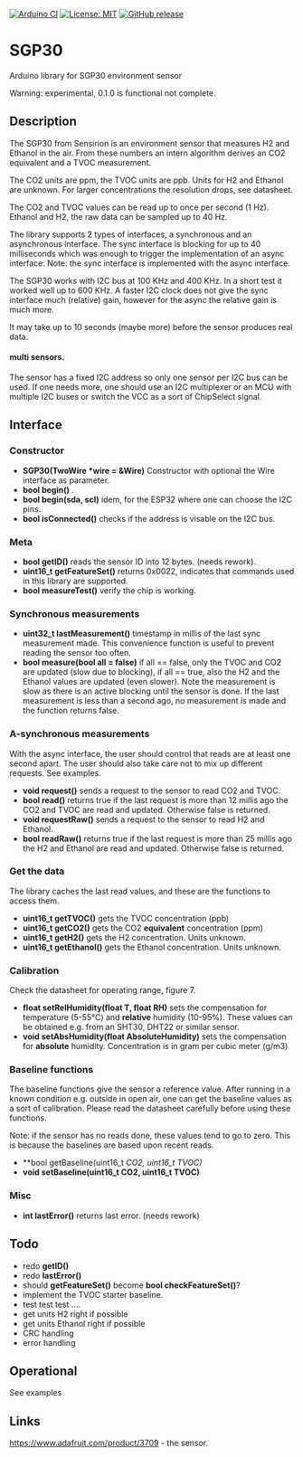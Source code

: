 
[![Arduino CI](https://github.com/RobTillaart/SGP30/workflows/Arduino%20CI/badge.svg)](https://github.com/marketplace/actions/arduino_ci)
[![License: MIT](https://img.shields.io/badge/license-MIT-green.svg)](https://github.com/RobTillaart/SGP30/blob/master/LICENSE)
[![GitHub release](https://img.shields.io/github/release/RobTillaart/SGP30.svg?maxAge=3600)](https://github.com/RobTillaart/SGP30/releases)

# SGP30

Arduino library for SGP30 environment sensor

Warning: experimental, 0.1.0 is functional not complete.

## Description

The SGP30 from Sensirion is an environment sensor that measures H2 and Ethanol in the air. From these numbers an intern algorithm derives an CO2 equivalent and a TVOC measurement. 

The CO2 units are ppm, the TVOC units are ppb. Units for H2 and Ethanol are unknown. For larger concentrations the resolution drops, see datasheet.

The CO2 and TVOC values can be read up to once per second (1 Hz). Ethanol and H2, the raw data can be sampled up to 40 Hz.

The library supports 2 types of interfaces, a synchronous and an asynchronous interface. The sync interface is blocking for up to 40 milliseconds which was enough to trigger the implementation of an async interface. Note: the sync interface is implemented with the async interface.

The SGP30 works with I2C bus at 100 KHz and 400 KHz. In a short test it worked well up to 600 KHz. A faster I2C clock does not give the sync interface much (relative) gain, however for the async the relative gain is much more.

It may take up to 10 seconds (maybe more) before the sensor produces real data.


#### multi sensors.

The sensor has a fixed I2C address so only one sensor per I2C bus can be used. If one needs more, one should use an I2C multiplexer or an MCU with multiple I2C buses or switch the VCC as a sort of ChipSelect signal.


## Interface

### Constructor

- **SGP30(TwoWire \*wire = &Wire)** Constructor with optional the Wire interface as parameter.
- **bool begin()** .
- **bool begin(sda, scl)** idem, for the ESP32 where one can choose the I2C pins.
- **bool isConnected()** checks if the address is visable on the I2C bus.


### Meta

- **bool getID()** reads the sensor ID into 12 bytes. (needs rework).
- **uint16_t getFeatureSet()** returns 0x0022, indicates that commands used in this library are supported.
- **bool measureTest()** verify the chip is working.


### Synchronous measurements

- **uint32_t lastMeasurement()** timestamp in millis of the last sync measurement made. This convenience function is useful to prevent reading the sensor too often.
- **bool measure(bool all = false)** if all == false, only the TVOC and CO2 are updated (slow due to blocking), if all == true, also the H2 and the Ethanol values are updated (even slower). Note the measurement is slow as there is an active blocking until the sensor is done. If the last measurement is less than a second ago, no measurement is made and the function returns false.


### A-synchronous measurements

With the async interface, the user should control that reads are at least one second apart. The user should also take care not to mix up different requests. See examples. 

- **void request()** sends a request to the sensor to read CO2 and TVOC. 
- **bool read()** returns true if the last request is more than 12 millis ago the CO2 and TVOC are read and updated. Otherwise false is returned.
- **void requestRaw()** sends a request to the sensor to read H2 and Ethanol.
- **bool readRaw()** returns true if the last request is more than 25 millis ago the H2 and Ethanol are read and updated. Otherwise false is returned.


### Get the data

The library caches the last read values, and these are the functions to access them. 

- **uint16_t getTVOC()** gets the TVOC concentration (ppb)
- **uint16_t getCO2()** gets the CO2 **equivalent** concentration (ppm)
- **uint16_t getH2()** gets the H2 concentration. Units unknown.
- **uint16_t getEthanol()** gets the Ethanol concentration. Units unknown.


### Calibration

Check the datasheet for operating range, figure 7.

- **float setRelHumidity(float T, float RH)** sets the compensation for temperature (5-55°C) and **relative** humidity (10-95%). These values can be obtained e.g. from an SHT30, DHT22 or similar sensor.
- **void setAbsHumidity(float AbsoluteHumidity)** sets the compensation for **absolute** humidity. Concentration is in gram per cubic meter (g/m3)


### Baseline functions

The baseline functions give the sensor a reference value. After running in a known condition e.g. outside in open air, one can get the baseline values as a sort of calibration. Please read the datasheet carefully before using these functions.

Note: if the sensor has no reads done, these values tend to go to zero. This is because the baselines are based upon recent reads.

- **bool getBaseline(uint16_t *CO2, uint16_t *TVOC)**
- **void setBaseline(uint16_t CO2, uint16_t TVOC)** 


### Misc

- **int lastError()** returns last error. (needs rework)


## Todo

- redo **getID()**
- redo **lastError()**
- should **getFeatureSet()** become **bool checkFeatureSet()**?
- implement the TVOC starter baseline.
- test test test ....
- get units H2 right if possible
- get units Ethanol right if possible
- CRC handling
- error handling


## Operational

See examples


## Links

https://www.adafruit.com/product/3709 - the sensor.

